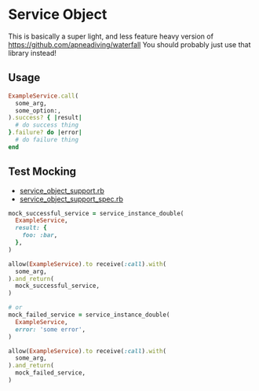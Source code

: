 # Service Object

This is basically a super light, and less feature heavy version of https://github.com/apneadiving/waterfall
You should probably just use that library instead!

## Usage

```ruby
ExampleService.call(
  some_arg,
  some_option:,
).success? { |result|
  # do success thing
}.failure? do |error|
  # do failure thing
end
```

## Test Mocking

- [service_object_support.rb](/service_object/service_object_support.rb)
- [service_object_support_spec.rb](/spec/service_object/service_object_support_spec.rb)

```ruby
mock_successful_service = service_instance_double(
  ExampleService,
  result: {
    foo: :bar,
  },
)

allow(ExampleService).to receive(:call).with(
  some_arg,
).and_return(
  mock_successful_service,
)

# or
mock_failed_service = service_instance_double(
  ExampleService,
  error: 'some error',
)

allow(ExampleService).to receive(:call).with(
  some_arg,
).and_return(
  mock_failed_service,
)
```
